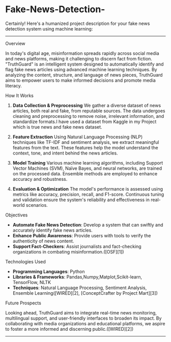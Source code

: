 # Fake-News-Detection-
Certainly! Here's a humanized project description for your fake news detection system using machine learning:

---
Overview

In today's digital age, misinformation spreads rapidly across social media and news platforms, making it challenging to discern fact from fiction. "TruthGuard" is an intelligent system designed to automatically identify and flag fake news articles using advanced machine learning techniques. By analyzing the content, structure, and language of news pieces, TruthGuard aims to empower users to make informed decisions and promote media literacy.

How It Works

1. **Data Collection & Preprocessing**
   We gather a diverse dataset of news articles, both real and fake, from reputable sources. The data undergoes cleaning and preprocessing to remove noise, irrelevant information, and standardize formats.I have used a dataset from Kaggle in my Project which is true news and fake news dataset.

2. **Feature Extraction**
   Using Natural Language Processing (NLP) techniques like TF-IDF and sentiment analysis, we extract meaningful features from the text. These features help the model understand the context, tone, and intent behind the news articles.

3. **Model Training**
   Various machine learning algorithms, including Support Vector Machines (SVM), Naïve Bayes, and neural networks, are trained on the processed data. Ensemble methods are employed to enhance accuracy and robustness.

4. **Evaluation & Optimization**
   The model's performance is assessed using metrics like accuracy, precision, recall, and F1-score. Continuous tuning and validation ensure the system's reliability and effectiveness in real-world scenarios.

Objectives

* **Automate Fake News Detection**: Develop a system that can swiftly and accurately identify fake news articles.
* **Enhance Public Awareness**: Provide users with tools to verify the authenticity of news content.
* **Support Fact-Checkers**: Assist journalists and fact-checking organizations in combating misinformation.([OSF][1])

Technologies Used

* **Programming Languages**: Python
* **Libraries & Frameworks**: Pandas,Numpy,Matplot,Scikit-learn, TensorFlow, NLTK
* **Techniques**: Natural Language Processing, Sentiment Analysis, Ensemble Learning([WIRED][2], [ConceptCrafter by Project Mart][3])

Future Prospects

Looking ahead, TruthGuard aims to integrate real-time news monitoring, multilingual support, and user-friendly interfaces to broaden its impact. By collaborating with media organizations and educational platforms, we aspire to foster a more informed and discerning public.([WIRED][2])

---
